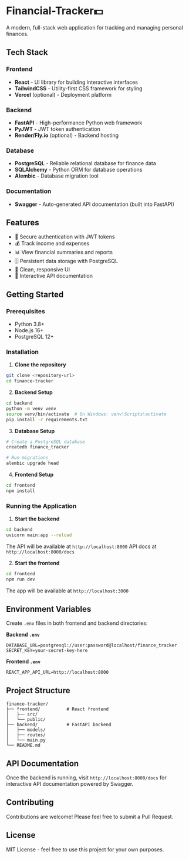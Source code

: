 # Financial-Tracker💵

A modern, full-stack web application for tracking and managing personal finances.

## Tech Stack

### Frontend
- **React** - UI library for building interactive interfaces
- **TailwindCSS** - Utility-first CSS framework for styling
- **Vercel** (optional) - Deployment platform

### Backend
- **FastAPI** - High-performance Python web framework
- **PyJWT** - JWT token authentication
- **Render/Fly.io** (optional) - Backend hosting

### Database
- **PostgreSQL** - Reliable relational database for finance data
- **SQLAlchemy** - Python ORM for database operations
- **Alembic** - Database migration tool

### Documentation
- **Swagger** - Auto-generated API documentation (built into FastAPI)

## Features

- 🔐 Secure authentication with JWT tokens
- 💰 Track income and expenses
- 📊 View financial summaries and reports
- 🗄️ Persistent data storage with PostgreSQL
- 📱 Clean, responsive UI
- 📖 Interactive API documentation

## Getting Started

### Prerequisites
- Python 3.8+
- Node.js 16+
- PostgreSQL 12+

### Installation

1. **Clone the repository**
```bash
git clone <repository-url>
cd finance-tracker
```

2. **Backend Setup**
```bash
cd backend
python -m venv venv
source venv/bin/activate  # On Windows: venv\Scripts\activate
pip install -r requirements.txt
```

3. **Database Setup**
```bash
# Create a PostgreSQL database
createdb finance_tracker

# Run migrations
alembic upgrade head
```

4. **Frontend Setup**
```bash
cd frontend
npm install
```

### Running the Application

1. **Start the backend**
```bash
cd backend
uvicorn main:app --reload
```
The API will be available at `http://localhost:8000`
API docs at `http://localhost:8000/docs`

2. **Start the frontend**
```bash
cd frontend
npm run dev
```
The app will be available at `http://localhost:3000`

## Environment Variables

Create `.env` files in both frontend and backend directories:

**Backend `.env`**
```
DATABASE_URL=postgresql://user:password@localhost/finance_tracker
SECRET_KEY=your-secret-key-here
```

**Frontend `.env`**
```
REACT_APP_API_URL=http://localhost:8000
```

## Project Structure

```
finance-tracker/
├── frontend/          # React frontend
│   ├── src/
│   └── public/
├── backend/           # FastAPI backend
│   ├── models/
│   ├── routes/
│   └── main.py
└── README.md
```

## API Documentation

Once the backend is running, visit `http://localhost:8000/docs` for interactive API documentation powered by Swagger.

## Contributing

Contributions are welcome! Please feel free to submit a Pull Request.

## License

MIT License - feel free to use this project for your own purposes.

